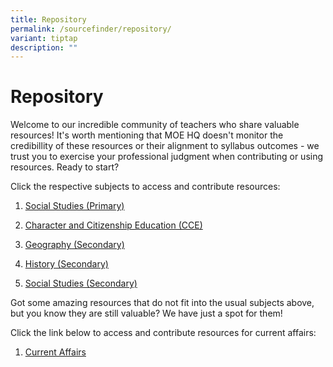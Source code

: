 ```yaml
---
title: Repository
permalink: /sourcefinder/repository/
variant: tiptap
description: ""
---
```

<h1>Repository</h1>
<p>Welcome to our incredible community of teachers who share valuable resources!
It's worth mentioning that MOE HQ doesn't monitor the credibillity of these
resources or their alignment to syllabus outcomes - we trust you to exercise
your professional judgment when contributing or using resources. Ready
to start?</p>
<p>Click the respective subjects to access and contribute resources:</p>
<ol data-tight="true" class="tight">
<li>
<p><a href="https://go.gov.sg/cotf-sf-sspri" rel="noopener noreferrer nofollow" target="_blank">Social Studies (Primary)</a>
</p>
</li>
<li>
<p><a href="https://go.gov.sg/cotf-sf-cce" rel="noopener noreferrer nofollow" target="_blank">Character and Citizenship Education (CCE)</a>
</p>
</li>
<li>
<p><a href="https://go.gov.sg/cotf-sf-geogsec" rel="noopener noreferrer nofollow" target="_blank">Geography (Secondary)</a>
</p>
</li>
<li>
<p><a href="https://go.gov.sg/cotf-sf-histsec" rel="noopener noreferrer nofollow" target="_blank">History (Secondary)</a>
</p>
</li>
<li>
<p><a href="https://go.gov.sg/cotf-sf-sssec" rel="noopener noreferrer nofollow" target="_blank">Social Studies (Secondary)</a>
</p>
</li>
</ol>
<p>Got some amazing resources that do not fit into the usual subjects above,
but you know they are still valuable? We have just a spot for them!</p>
<p>Click the link below to access and contribute resources for current affairs:</p>
<ol data-tight="true" class="tight">
<li>
<p><a href="https://go.gov.sg/cotf-sf-currentaffairs" rel="noopener noreferrer nofollow" target="_blank">Current Affairs</a>
</p>
</li>
</ol>
<p></p>